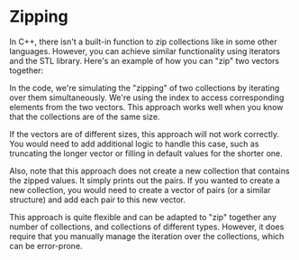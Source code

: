 # Zipping

In C++, there isn't a built-in function to zip collections like in some other languages. However, you can achieve similar functionality using iterators and the STL library. Here's an example of how you can "zip" two vectors together:

In the code, we're simulating the "zipping" of two collections by iterating over them simultaneously. We're using the index to access corresponding elements from the two vectors. This approach works well when you know that the collections are of the same size.

If the vectors are of different sizes, this approach will not work correctly. You would need to add additional logic to handle this case, such as truncating the longer vector or filling in default values for the shorter one.

Also, note that this approach does not create a new collection that contains the zipped values. It simply prints out the pairs. If you wanted to create a new collection, you would need to create a vector of pairs (or a similar structure) and add each pair to this new vector.

This approach is quite flexible and can be adapted to "zip" together any number of collections, and collections of different types. However, it does require that you manually manage the iteration over the collections, which can be error-prone.
